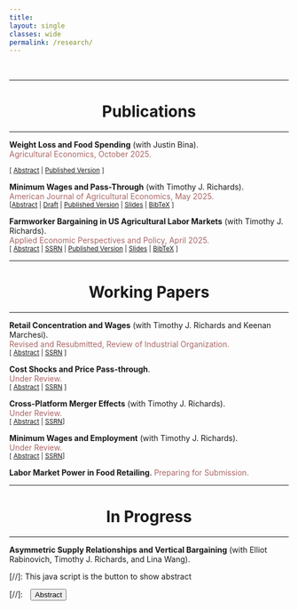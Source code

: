 ```yaml
---
title: 
layout: single
classes: wide
permalink: /research/
---
```

<br/> 

<!-- Google Tag Manager (noscript) -->
<noscript><iframe src="https://www.googletagmanager.com/ns.html?id=GTM-PNS829G"
height="0" width="0" style="display:none;visibility:hidden"></iframe></noscript>
<!-- End Google Tag Manager (noscript) -->


- - -

# <center> Publications </center>
- - -

<b> Weight Loss and Food Spending</b> (with Justin Bina). <br/>
<span style="color:#AA6666">Agricultural Economics, October 2025.</span> <br/>

<small>
[ <a href="#/" onclick="visib('weight_loss')">Abstract</a> |
  <a href="https://onlinelibrary.wiley.com/doi/10.1111/agec.70072" target="_blank">Published Version</a>
]
</small>

<!-- Abstract -->
<div id="weight_loss" style="display: none; text-align: justify; line-height: 1.4; margin-top: 10px;">
  <small> US consumers are increasingly focused on weight management. However, the economic impacts of this on the US food industry are not well understood. Thus, we estimate the effects of weight loss attempts on the consumption of and expenditures on a collection of 35 food groups. We obtain weight loss history and food consumption data from the National Health and Nutrition Examination Survey and Purchase to Plate Suite. Attempting weight loss is an endogenous choice and, as such, we use matching methods to reduce confounding. Matched samples and weights are used in lower-limit censored outcome models of food consumption and expenditures. Nationwide weight loss attempts yield increases in daily expenditures on non-citrus fruits, non-starchy vegetables, and tomatoes of $17.8 million. Daily, national expenditures on processed grain products and soft drinks decrease by $18.8 million and $7.3 million, respectively. Food manufacturers and retailers can use these results to develop business strategy and mitigate risks associated with changing consumer behavior related to weight management. These findings can also guide public health and nutrition policies, directly speaking to how the composition of diets changes as consumers attempt weight loss.
 </small><br><br/></div>


<!-- Main Paper Entry -->
<b>Minimum Wages and Pass-Through</b> (with Timothy J. Richards).<br/>
<span style="color:#AA6666">American Journal of Agricultural Economics, May 2025.</span><br/>
<small>
[<a href="#/" onclick="visib('minwage_pt')">Abstract</a> |
  <a href="{{ site.baseurl }}{% link MW_PT.pdf %}" target="_blank">Draft</a> |
  <a href="https://onlinelibrary.wiley.com/doi/10.1111/ajae.12554" target="_blank">Published Version</a> |
  <a href="{{ site.baseurl }}{% link assets/MinWage_EARIE_2024.pdf %}" target="_blank">Slides</a> |
  <a href="#/" onclick="visib('minwage_bibtex')">BibTeX</a>
]
</small>

<!-- Abstract -->
<div id="minwage_pt" style="display: none; text-align: justify; line-height: 1.4; margin-top: 10px;">
  <small>
    Retail food prices rose dramatically in late 2021. Some argue that this “food price inflation” was due to “greedflation” or firms increasing downstream prices simply because they can. In this study, we investigate the sources of “overshifting” store-level cost shocks into downstream prices, or the apparent ability of retailers to pass along price increases that are proportionately larger than increases in cost. We use exogenous changes in minimum wages as our setting, and study how food retailers pass increases in labor costs along to consumers in the form of higher food prices. We derive a new theoretical model of retail price pass-through, and show that demand curvature, market power, and consumer search behavior each likely affect observed rates of retail price pass-through. Our structural analysis shows that, after controlling for the primary determinants of wage pass-through, market power and demand curvature explain much of the variation in cost pass-through, although general price inflation has an important role in accentuating the rate of minimum-wage pass-through. Our findings have important implications for minimum wage policy, and for understanding the role of cost shocks in food price inflation.
  </small>
</div>

<!-- BibTeX -->
<div id="minwage_bibtex" style="display: none; text-align: justify; line-height: 1.4; margin-top: 10px;">
  <small>
    <pre style="font-size: 0.8em; white-space: pre-wrap;">
@article{RichardsPaudelAJAE2025,
  title   = {Minimum Wages and Pass-Through},
  author  = {Richards, Timothy J and Paudel, Ujjwol},
  journal = {American Journal of Agricultural Economics},
  year    = {2025},
  doi     = {10.1111/ajae.12554},
  url     = {https://onlinelibrary.wiley.com/doi/10.1111/ajae.12554}
}
    </pre>
  </small>
</div>

<!-- Conference and Poster Info -->
<!-- * <small> <b>Conferences:</b> EARIE 2024 </small><br/>
* <small> <a href="https://issr.asu.edu/Fall_2023_Winners" target="_blank">A poster</a> won the first place at ASU Social Science Poster Contest in November 2023.</small>


<!-- Main Paper Entry -->
<b>Farmworker Bargaining in US Agricultural Labor Markets</b> (with Timothy J. Richards).<br/>
<span style="color:#AA6666">Applied Economic Perspectives and Policy, April 2025.</span><br/>
<small>
[ <a href="#/" onclick="visib('monop_ag')">Abstract</a> |
  <a href="https://papers.ssrn.com/sol3/papers.cfm?abstract_id=4954851" target="_blank">SSRN</a> |
  <a href="https://onlinelibrary.wiley.com/doi/10.1002/aepp.13526" target="_blank">Published Version</a> |
  <a href="{{ site.baseurl }}{% link assets/AgLabor_ETHZ_2024.pdf %}" target="_blank">Slides</a> |
  <a href="#/" onclick="visib('bargaining_bibtex')">BibTeX</a>
]
</small>

<!-- Abstract -->
<div id="monop_ag" style="display: none; text-align: justify; line-height: 1.4; margin-top: 10px;">
  <small>
    <i>"Superstar firms"</i> can be large and successful without necessarily exploiting labor market power (Autor et al. 2020). This paper examines that idea in the context of U.S. agriculture by studying how wages relate to employment surplus—defined as the gap between a worker’s value marginal product and their wage. We estimate a structural search-match-bargaining model to quantify how productivity and bargaining power determine surplus allocation. Results show average productivity of $8.67/hour, with workers capturing 24.2% of the surplus on average, and significant heterogeneity across individuals. Workers generating higher surplus tend to retain a larger share. Contrary to a "winner-take-all" narrative, our findings suggest that firms may gain more by paying higher wages, rather than extracting surplus through monopsony power.
  </small>
</div>

<!-- BibTeX -->
<div id="bargaining_bibtex" style="display: none; text-align: justify; line-height: 1.4; margin-top: 10px;">
  <small>
    <pre style="font-size: 0.8em; white-space: pre-wrap;">
@article{PaudelRichardsAEPP2025,
  title   = {Farmworker Bargaining in {US} Agricultural Labor Markets},
  author  = {Paudel, Ujjwol and Richards, Timothy J.},
  journal = {Applied Economic Perspectives and Policy},
  year    = {2025},
  volume  = {47},
  number  = {4},
  pages   = {1507--1537},
  month   = sep,
  doi     = {10.1002/aepp.13526},
  url     = {https://doi.org/10.1002/aepp.13526}
}

    </pre>
  </small>
</div>

<!-- * <small> **Conferences:** AAEA 2024; ETH Zürich 2024 -->

- - -
# <center> Working Papers </center>
- - -

**Retail Concentration and Wages** (with Timothy J. Richards and Keenan Marchesi). <br/>
<span style="color:#AA6666">Revised and Resubmitted, Review of Industrial Organization.</span> <br/>
<small>[ <a href="#/" onclick="visib('concen_wages')">Abstract</a> | [SSRN](https://papers.ssrn.com/sol3/papers.cfm?abstract_id=4815715) ] </small>

<div id="concen_wages" style="display: none; text-align: justify; line-height: 1.2" ><small>

 Antitrust policy in the U.S. now explicitly includes labor-market outcomes as measures of interest when considering the potential anticompetitive effects of mergers or acquisitions. Concentration in the food retailing industry is of particular concern due to several recent high-profile mergers, and a troubling increase in concentration at the national and local levels. We study this problem using both causal reduced-form models and a structural model of search, match, and bargaining. Our reduced-form models show no relationship between concentration and wages, but our structural model finds that concentration is associated with substantial wage suppression.

</small><br><br/></div>

**Cost Shocks and Price Pass-through**. <br/>
<span style="color:#AA6666">Under Review.</span> <br/>
<small>[ <a href="#/" onclick="visib('mw_pt_rf')">Abstract</a> | [SSRN](https://papers.ssrn.com/sol3/papers.cfm?abstract_id=5278424) ] </small>

<div id="mw_pt_rf" style="display: none; text-align: justify; line-height: 1.2" ><small>

 The question of how firms pass changes in their input costs to consumer prices is an important and a long-standing puzzle in economics. I study this problem by exploring the impacts in retail prices due to cost shocks from increases in state minimum wage. Using spatial distribution of minimum wages in the United States, NielsenIQ's scanner transaction data from 2011-2021, and a stacked difference-indifferences research design, I find that a 10 percent increase in state minimum wage causes 1.1 to 1.5 percent increase in retail grocery prices. I also find evidence that food retailers exhibit forward-looking behavior by adjusting prices immediately after minimum wage legislation is enacted, rather than waiting until the policy is formally implemented. Additionally, I use a causal machine learning approach to examine the heterogeneity of the minimum wage price pass-through along different retailer-and market-specific covariates. I find that pass-through rates are lower among retailers with greater market share and in higher-income counties, which implies that larger firms and richer markets can absorb cost shocks better. Further, retailers with lower reliance on promotions and discounts exhibit higher pass-through, which suggests that price adjustments can also occur through changes in discounting strategies rather than solely through base price increases. My findings highlight the need for policymakers and marketing practitioners to consider the distributional effects of minimum wage policies on firms' pricing decisions.

</small><br><br/></div>

**Cross-Platform Merger Effects** (with Timothy J. Richards). <br/>
<span style="color:#AA6666">Under Review.</span> <br/>
<small>[ <a href="#/" onclick="visib('platforms_mergers')">Abstract</a> | [SSRN](https://papers.ssrn.com/sol3/papers.cfm?abstract_id=5454114)] </small>

<div id="platforms_mergers" style="display: none; text-align: justify; line-height: 1.2" ><small>

Mergers and acquisitions tend to affect the prices and varieties offered by the merging firms. Most existing research, however, focuses on mergers between firms operating on the same platform, such as between two online firms or two firms in the same physical channel. In contrast, the price effects of integration across different platforms remain unexplored in empirical research but are likely of critical importance given the growth of omnichannel, or combined physical and online channels, retailing. We study this question by analyzing the acquisition of a national grocery chain by a large online retailer in the United States. Unlike same-platform mergers, this merger combines market power and efficiency motives with cross-platform network externalities that raise each channel’s value as the other grows. This changes channel substitution and effective marginal costs of the merged firm and leaves the price effect ambiguous ex ante. Identifying price effects is further challenging due to the endogenous nature of merger decisions. We use a doubly-robust synthetic control method and find that prices decrease in four out of 10 treated markets, while in five markets, prices remain unchanged. Unlike in same-platform horizontal mergers, these price effects do not systematically vary with market concentration levels and challenge predictions from the Structure-Conduct-Performance literature. Therefore, in cross-platform mergers, competitive effects likely reflect forces beyond market structure, such as channel complementarities and consumer substitution.

</small><br><br/></div>

**Minimum Wages and Employment** (with Timothy J. Richards). <br/>
<span style="color:#AA6666">Under Review.</span> <br/>
<small>[ <a href="#/" onclick="visib('mw_empl')">Abstract</a> | [SSRN](https://papers.ssrn.com/sol3/papers.cfm?abstract_id=5615290)] </small>

<div id="mw_empl" style="display: none; text-align: justify; line-height: 1.2" ><small>

Minimum wages do not necessarily cause a reduction in employment as fundamental microeconomics principles suggest. In the food and agriculture industry, minimum wages may be important tools to not only address income inequalities, but to increase the quantity of labor supplied and potentially help solve chronic labor shortages. While there are many possible explanations for the paradox of minimum wage neutrality, from correcting for monopsony power to segmented labor markets, we examine a relatively new and important mechanism. Namely, we test for whether minimum wages have a "cleansing" effect in industries that tend to employ minimum-wage workers, driving relatively inefficient firms, or those that could only survive by paying workers low wages, out of the industry. Exiting firms cede market share to more efficient firms, who employ the workers that are released by the exiting firms. We examine this question using a two-stage approach, first using reduced-form methods in aggregate data from the Quarterly Census of Employment and Wages
(QCEW) and then using micro-level data on individual firms in the retail industry from NielsenIQ TDLinx data set. We find broad support for the cleansing hypothesis in both the aggregate and micro-level analyses, suggesting that minimum wages may have a beneficial efficiency-enhancing effect that has otherwise been overlooked in the policy literature.

</small><br><br/></div>


**Labor Market Power in Food Retailing**. <span style="color:#AA6666">Preparing for Submission.</span><br/>


<!-- <div id="monop_retail" style="display: none; text-align: justify; line-height: 1.2" ><small>

I study the extent and evolution of labor market power in the US food retailing sector by estimating the wedge between workers' marginal productivity and wage. Using data on a near universe of publicly trading American food retailers for the period 2004-2022, I first examine how concentration in labor markets moderates effects of state minimum wages on individual store's employment. On two proxies of labor market concentration---population density and number of establishments---I find that highly concentrated markets have more positive employment effects from minimum wages. Based on this model-free result, I hypothesize that labor oligopsony power enables food retailers in concentrated markets to maintain greater productivity-wage gaps, allowing them to absorb minimum wage increases by sacrificing some surplus while still expanding employment. To test this hypothesis, I implement a production function estimation strategy from IO literature which lets me estimate the labor markdowns or wage-productivity gaps, and understand how they differ by concentration levels. I then examine how these markdown estimates vary across years and along worker, firm, and market characteristics. 

</small><br><br/></div>

* <small> **Conferences/Seminars:** AEA-ASSA 2025; PhD-EVS 2024; ASU 2024; AAEA 2024   </small> -->

- - -
# <center> In Progress </center>
- - -

**Asymmetric Supply Relationships and Vertical Bargaining** (with Elliot Rabinovich, Timothy J. Richards, and Lina Wang). 

<!-- **Sequential Pricing in Platforms** (with Steve Hamilton). 

**Worker Bargaining in Last Mile Delivery Platforms** (with Stanley Lim). 

<!-- * <small> **Conferences:** AAEA 2023; INFORMS Marketing Science 2023. </small> -->


[//]: This java script is the button to show abstract
<script>
 function visib(id) {
  var x = document.getElementById(id);
  if (x.style.display === "block") {
    x.style.display = "none";
  } else {
    x.style.display = "block";
  }
}
</script>

[//]:&emsp;<button onclick="visib('polariz')" class="btn btn--inverse btn--small">Abstract</button>

